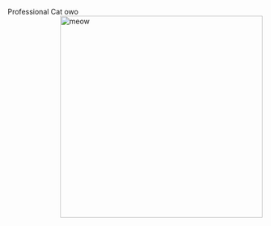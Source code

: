 Professional Cat
owo
<img align="right" alt="meow" width="400" src="https://upload.wikimedia.org/wikipedia/commons/thumb/4/4d/Cat_November_2010-1a.jpg/800px-Cat_November_2010-1a.jpg">
